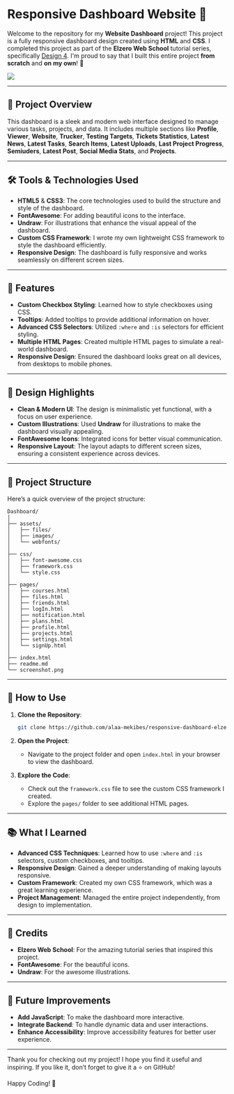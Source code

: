 # Responsive Dashboard Website 🚀

Welcome to the repository for my **Website Dashboard** project! This project is a fully responsive dashboard design created using **HTML** and **CSS**. I completed this project as part of the **Elzero Web School** tutorial series, specifically [Design 4](https://youtu.be/DflEcuzjsyA?si=OnxoNsgXSwYUsxR3). I'm proud to say that I built this entire project **from scratch** and **on my own**! 🎉

![](screenshot.png)

---

## 📌 Project Overview

This dashboard is a sleek and modern web interface designed to manage various tasks, projects, and data. It includes multiple sections like **Profile**, **Viewer**, **Website**, **Trucker**, **Testing Targets**, **Tickets Statistics**, **Latest News**, **Latest Tasks**, **Search Items**, **Latest Uploads**, **Last Project Progress**, **Semiuders**, **Latest Post**, **Social Media Stats**, and **Projects**.

---

## 🛠️ Tools & Technologies Used

- **HTML5** & **CSS3**: The core technologies used to build the structure and style of the dashboard.
- **FontAwesome**: For adding beautiful icons to the interface.
- **Undraw**: For illustrations that enhance the visual appeal of the dashboard.
- **Custom CSS Framework**: I wrote my own lightweight CSS framework to style the dashboard efficiently.
- **Responsive Design**: The dashboard is fully responsive and works seamlessly on different screen sizes.

---

## 🌟 Features

- **Custom Checkbox Styling**: Learned how to style checkboxes using CSS.
- **Tooltips**: Added tooltips to provide additional information on hover.
- **Advanced CSS Selectors**: Utilized `:where` and `:is` selectors for efficient styling.
- **Multiple HTML Pages**: Created multiple HTML pages to simulate a real-world dashboard.
- **Responsive Design**: Ensured the dashboard looks great on all devices, from desktops to mobile phones.

---

## 🎨 Design Highlights

- **Clean & Modern UI**: The design is minimalistic yet functional, with a focus on user experience.
- **Custom Illustrations**: Used **Undraw** for illustrations to make the dashboard visually appealing.
- **FontAwesome Icons**: Integrated icons for better visual communication.
- **Responsive Layout**: The layout adapts to different screen sizes, ensuring a consistent experience across devices.

---

## 📂 Project Structure

Here’s a quick overview of the project structure:

```
Dashboard/
│
├── assets/
│   ├── files/
│   ├── images/
│   └── webfonts/
│
├── css/
│   ├── font-awesome.css
│   ├── framework.css
│   └── style.css
│
├── pages/
│   ├── courses.html
│   ├── files.html
│   ├── friends.html
│   ├── logIn.html
│   ├── notification.html
│   ├── plans.html
│   ├── profile.html
│   ├── projects.html
│   ├── settings.html
│   └── signUp.html
│
├── index.html
├── readme.md
└── screenshot.png
```

---

## 🚀 How to Use

1. **Clone the Repository**:
   ```bash
   git clone https://github.com/alaa-mekibes/responsive-dashboard-elzero.git
   ```
2. **Open the Project**:
   - Navigate to the project folder and open `index.html` in your browser to view the dashboard.

3. **Explore the Code**:
   - Check out the `framework.css` file to see the custom CSS framework I created.
   - Explore the `pages/` folder to see additional HTML pages.

---

## 📚 What I Learned

- **Advanced CSS Techniques**: Learned how to use `:where` and `:is` selectors, custom checkboxes, and tooltips.
- **Responsive Design**: Gained a deeper understanding of making layouts responsive.
- **Custom Framework**: Created my own CSS framework, which was a great learning experience.
- **Project Management**: Managed the entire project independently, from design to implementation.

---

## 🙌 Credits

- **Elzero Web School**: For the amazing tutorial series that inspired this project.
- **FontAwesome**: For the beautiful icons.
- **Undraw**: For the awesome illustrations.

---

## 📝 Future Improvements

- **Add JavaScript**: To make the dashboard more interactive.
- **Integrate Backend**: To handle dynamic data and user interactions.
- **Enhance Accessibility**: Improve accessibility features for better user experience.

---

Thank you for checking out my project! I hope you find it useful and inspiring. If you like it, don’t forget to give it a ⭐️ on GitHub!

Happy Coding! 🚀
